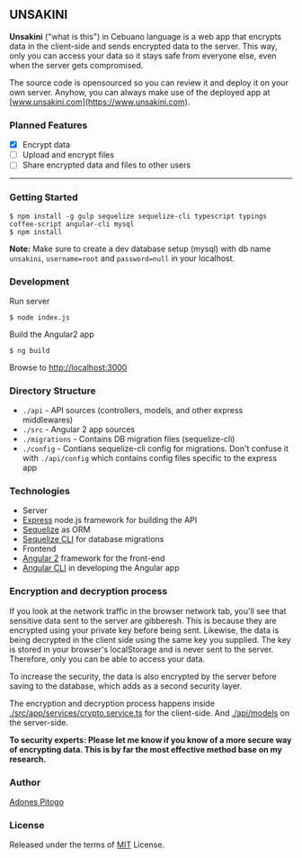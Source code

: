 UNSAKINI
-----------

**Unsakini** ("what is this") in Cebuano language is a web app that encrypts data in the client-side and sends encrypted data to the server. This way, only you can access your data so it stays safe from everyone else, even when the server gets compromised.

The source code is opensourced so you can review it and deploy it on your own server. Anyhow, you can always make use of the deployed app at [www.unsakini.com](https://www.unsakini.com).

### Planned Features
- [x] Encrypt data
- [ ] Upload and encrypt files
- [ ] Share encrypted data and files to other users

-------------------------
### Getting Started
```
$ npm install -g gulp sequelize sequelize-cli typescript typings coffee-script angular-cli mysql
$ npm install
```

**Note:** Make sure to create a dev database setup (mysql) with db name `unsakini`, `username=root` and `password=null` in your localhost.

### Development

Run server
```
$ node index.js
```
Build the Angular2 app
```
$ ng build
```
Browse to [http://localhost:3000](http://localhost:3000)

### Directory Structure
 - `./api` - API sources (controllers, models, and other express middlewares)
 - `./src` - Angular 2 app sources
 - `./migrations` - Contains DB migration files (sequelize-cli)
 - `./config` - Contians sequelize-cli config for migrations. Don't confuse it with `./api/config` which contains config files specific to the express app

### Technologies
 - Server
  - [Express](http://expressjs.com/) node.js framework for building the API
  - [Sequelize](http://docs.sequelizejs.com/en/v3/) as ORM
  - [Sequelize CLI](http://docs.sequelizejs.com/en/v3/docs/migrations/) for database migrations
 - Frontend
  - [Angular 2](https://angular.io/) framework for the front-end
  - [Angular CLI](https://cli.angular.io/) in developing the Angular app

### Encryption and decryption process
If you look at the network traffic in the browser network tab, you'll see that sensitive data sent to the server are gibberesh. This is because they are encrypted using your private key before being sent. Likewise, the data is being decrypted in the client side using the same key you supplied. The key is stored in your browser's localStorage and is never sent to the server. Therefore, only you can be able to access your data.

To increase the security, the data is also encrypted by the server before saving to the database, which adds as a second security layer.

The encryption and decryption process happens inside [./src/app/services/crypto.service.ts](./src/app/services/crypto.service.ts) for the client-side. And [./api/models](./api/models) on the server-side.

**To security experts: Please let me know if you know of a more secure way of encrypting data. This is by far the most effective method base on my research.**

### Author
[Adones Pitogo](http://adonespitogo.com)

### License
Released under the terms of [MIT](https://opensource.org/licenses/MIT) License.
